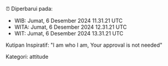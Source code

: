 ⏰ Diperbarui pada:
- WIB: Jumat, 6 Desember 2024 11.31.21 UTC
- WITA: Jumat, 6 Desember 2024 12.31.21 UTC
- WIT: Jumat, 6 Desember 2024 13.31.21 UTC

Kutipan Inspiratif:
"I am who I am, Your approval is not needed"


Kategori: attitude

